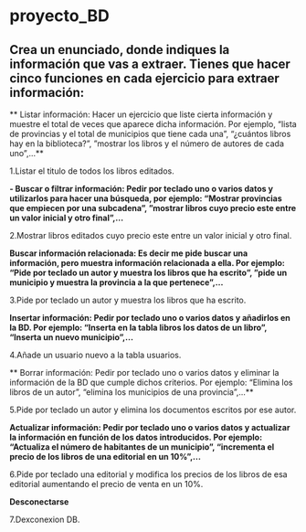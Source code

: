 # proyecto_BD

## Crea un enunciado, donde indiques la información que vas a extraer. Tienes que hacer cinco funciones en cada ejercicio para extraer información:

** Listar información: Hacer un ejercicio que liste cierta información y muestre el total de veces que aparece dicha información. Por ejemplo, “lista de provincias y el total de municipios que tiene cada una”, “¿cuántos libros hay en la biblioteca?”, ”mostrar los libros y el número de autores de cada uno”,…**

1.Listar el titulo de todos los libros editados.

**- Buscar o filtrar información: Pedir por teclado uno o varios datos y utilizarlos para hacer una búsqueda, por ejemplo: “Mostrar provincias que empiecen por una subcadena”, ”mostrar libros cuyo precio este entre un valor inicial y otro final”,…**

2.Mostrar libros editados cuyo precio este entre un valor inicial y otro final.

**Buscar información relacionada: Es decir me pide buscar una información, pero muestra información relacionada a ella. Por ejemplo: “Pide por teclado un autor y muestra los libros que ha escrito”, ”pide un municipio y muestra la provincia a la que pertenece”,…**

3.Pide por teclado un autor y muestra los libros que ha escrito.

**Insertar información: Pedir por teclado uno o varios datos y añadirlos en la BD. Por ejemplo: “Inserta en la tabla libros los datos de un libro”, “Inserta un nuevo municipio”,...**

4.Añade un usuario nuevo a la tabla usuarios.

** Borrar información: Pedir por teclado uno o varios datos y eliminar la información de la BD que cumple dichos criterios. Por ejemplo: “Elimina los libros de un autor”, “elimina los municipios de una provincia”,...**

5.Pide por teclado un autor y elimina los documentos escritos por ese autor.

**Actualizar información: Pedir por teclado uno o varios datos y actualizar la información en función de los datos introducidos. Por ejemplo: “Actualiza el número de habitantes de un municipio”, “incrementa el precio de los libros de una editorial en un 10%”,...**

6.Pide por teclado una editorial y modifica los precios de los libros de esa editorial aumentando el precio de venta en un 10%.

**Desconectarse**

7.Dexconexion DB.

